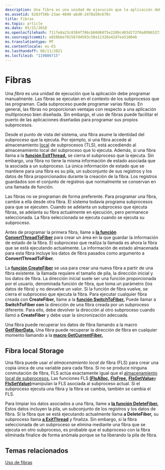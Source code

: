 ```yaml
---
description: Una fibra es una unidad de ejecución que la aplicación debe programar manualmente.
ms.assetid: 6283f56b-23ae-4840-abd0-2478a50c670c
title: Fibras
ms.topic: article
ms.date: 05/31/2018
ms.openlocfilehash: 711fe8a23c8384f786cb60d6075e2289c403d272f0a899653738d031be09cdea
ms.sourcegitcommit: e858bbe701567d4583c50a11326e42d7ea51804b
ms.translationtype: MT
ms.contentlocale: es-ES
ms.lasthandoff: 08/11/2021
ms.locfileid: "119886715"
---
```

# <a name="fibers"></a>Fibras

Una *fibra* es una unidad de ejecución que la aplicación debe programar manualmente. Las fibras se ejecutan en el contexto de los subprocesos que las programan. Cada subproceso puede programar varias fibras. En general, las fibras no proporcionan ventajas con respecto a una aplicación multiproceso bien diseñada. Sin embargo, el uso de fibras puede facilitar el puerto de las aplicaciones diseñadas para programar sus propios subprocesos.

Desde el punto de vista del sistema, una fibra asume la identidad del subproceso que la ejecuta. Por ejemplo, si una fibra accede al almacenamiento [local](thread-local-storage.md) de subprocesos (TLS), está accediendo al almacenamiento local del subproceso que lo ejecuta. Además, si una fibra llama a la [**función ExitThread,**](/windows/win32/api/processthreadsapi/nf-processthreadsapi-exitthread) se cierra el subproceso que la ejecuta. Sin embargo, una fibra no tiene la misma información de estado asociada que la asociada a un subproceso. La única información de estado que se mantiene para una fibra es su pila, un subconjunto de sus registros y los datos de fibra proporcionados durante la creación de la fibra. Los registros guardados son el conjunto de registros que normalmente se conservan en una llamada de función.

Las fibras no se programan de forma preferente. Para programar una fibra, cambie a ella desde otra fibra. El sistema todavía programa subprocesos para que se ejecuten. Cuando se adelanta un subproceso que ejecuta fibras, se adelanta su fibra actualmente en ejecución, pero permanece seleccionada. La fibra seleccionada se ejecuta cuando se ejecuta su subproceso.

Antes de programar la primera fibra, llame a [**la función ConvertThreadToFiber**](/windows/desktop/api/WinBase/nf-winbase-convertthreadtofiber) para crear un área en la que guardar la información de estado de la fibra. El subproceso que realiza la llamada es ahora la fibra que se está ejecutando actualmente. La información de estado almacenada para esta fibra incluye los datos de fibra pasados como argumento a **ConvertThreadToFiber.**

La [**función CreateFiber**](/windows/desktop/api/WinBase/nf-winbase-createfiber) se usa para crear una nueva fibra a partir de una fibra existente. la llamada requiere el tamaño de pila, la dirección inicial y los datos de fibra. La dirección inicial suele ser una función proporcionada por el usuario, denominada función de fibra, que toma un parámetro (los datos de fibra) y no devuelve un valor. Si la función de fibra vuelve, se cierra el subproceso que ejecuta la fibra. Para ejecutar cualquier fibra creada con **CreateFiber,** llame a la [**función SwitchToFiber.**](/windows/desktop/api/WinBase/nf-winbase-switchtofiber) Puede llamar a **SwitchToFiber con** la dirección de una fibra creada por un subproceso diferente. Para ello, debe devolver la dirección al otro subproceso cuando llamó a **CreateFiber** y debe usar la sincronización adecuada.

Una fibra puede recuperar los datos de fibra llamando a la macro [**GetFiberData.**](/windows/win32/api/winnt/nf-winnt-getfiberdata) Una fibra puede recuperar la dirección de fibra en cualquier momento llamando a la [**macro GetCurrentFiber.**](/windows/win32/api/winnt/nf-winnt-getcurrentfiber)

## <a name="fiber-local-storage"></a>Fibra local Storage

Una fibra puede usar *el almacenamiento local de* fibra (FLS) para crear una copia única de una variable para cada fibra. Si no se produce ninguna conmutación de fibra, FLS actúa exactamente igual que el [almacenamiento local de subprocesos.](thread-local-storage.md) Las funciones FLS [**(FlsAlloc,**](/windows/win32/api/fibersapi/nf-fibersapi-flsalloc) [**FlsFree,**](/windows/win32/api/fibersapi/nf-fibersapi-flsfree) [**FlsGetValue**](/windows/win32/api/fibersapi/nf-fibersapi-flsgetvalue)y [**FlsSetValue)**](/windows/win32/api/fibersapi/nf-fibersapi-flssetvalue)manipulan la FLS asociada al subproceso actual. Si el subproceso ejecuta una fibra y la fibra se cambia, también se cambia el FLS.

Para limpiar los datos asociados a una fibra, llame a [**la función DeleteFiber.**](/windows/desktop/api/WinBase/nf-winbase-deletefiber) Estos datos incluyen la pila, un subconjunto de los registros y los datos de fibra. Si la fibra que se está ejecutando actualmente llama **a DeleteFiber,** su subproceso llama [**a ExitThread**](/windows/win32/api/processthreadsapi/nf-processthreadsapi-exitthread) y finaliza. Sin embargo, si la fibra seleccionada de un subproceso se elimina mediante una fibra que se ejecuta en otro subproceso, es probable que el subproceso con la fibra eliminada finalice de forma anómala porque se ha liberando la pila de fibra.

## <a name="related-topics"></a>Temas relacionados

<dl> <dt>

[Uso de fibras](using-fibers.md)
</dt> </dl>

 

 
